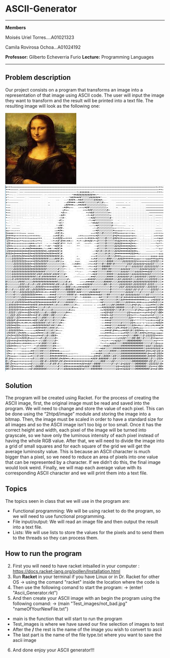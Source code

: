 # ASCII-Generator
---


**Members**

  Moisés Uriel Torres....A01021323   
  
  Camila Rovirosa Ochoa...A01024192

**Professor:** Gilberto Echeverria Furio
**Lecture:** Programming Languages

---
## Problem description

Our project consists on a program that transforms an image into a representation of that image using ASCII code. The user will input the image they want to transform and the result will be printed into a text file. The resulting image will look as the following one:

![](Test_images/mona_lisa.jpg) ![](Test_images/ejemplo_de_Resultado.png)

## Solution

The program will be created using Racket. For the process of creating the ASCII image, first, the original image must be read and saved into the program. We will need to change and store the value of each pixel. This can be done using the “2htpd/image” module and storing the image into a bitmap. Then, the image must be scaled in order to have a standard size for all images and so the ASCII image isn’t too big or too small. Once it has the correct height and width, each pixel of the image will be turned into grayscale, so we have only the luminous intensity of each pixel instead of having the whole RGB value. After that, we will need to divide the image into a grid of small squares and for each square of the grid we will get the average luminosity value. This is because an ASCII character is much bigger than a pixel, so we need to reduce an area of pixels into one value that can be represented by a character. If we didn’t do this, the final image would look weird. Finally, we will map each average value with its corresponding ASCII character and we will print them into a text file. 


## Topics 

The topics seen in class that we will use in the program are:
- Functional programming: We will be using racket to do the program, so we will need to use functional programming.
- File input/output: We will read an image file and then output the result into a text file.
- Lists: We will use lists to store the values for the pixels and to send them to the threads so they can process them.

## How to run the program
2. First you will need to have racket intsalled in your computer : https://docs.racket-lang.org/pollen/Installation.html
3. Run **Racket** in your terminal if you have Linux or in Dr. Racket for other OS
  -> using the comand "racket" inside the location where the code is
4. Then use the following comand to start the program: 
  -> (enter! "Ascii_Generator.rkt")
5. And then create your ASCII image with an begin the program using the following comand:
  -> (main "Test_images/not_bad.jpg" "nameOfYourNewFile.txt")
  - main is the function that will start to run the program
  - Test_images is where we have saved our fine selection of images to test
  - After the  **/** the rest is the name of the image you wish to convert to ascii
  - The last part is the name of the file type.txt where you want to save the ascii image
6. And done enjoy your ASCII generator!!!

